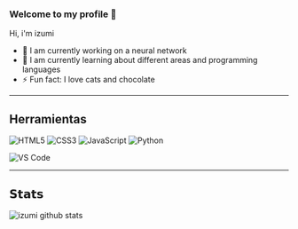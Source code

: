### Welcome to my profile 👋

Hi, i'm izumi
- 🔭 I am currently working on a neural network
- 🌱 I am currently learning about different areas and programming languages
- ⚡ Fun fact: I love cats and chocolate


---------------------------------------------------------------------------------------------------------------


## Herramientas

![HTML5](https://img.shields.io/badge/-HTML5-%23E44D27?style=flat-square&logo=html5&logoColor=ffffff)
![CSS3](https://img.shields.io/badge/-CSS3-%231572B6?style=flat-square&logo=css3)
![JavaScript](https://img.shields.io/badge/-JavaScript-%23F7DF1C?style=flat-square&logo=javascript&logoColor=000000&labelColor=%23F7DF1C&color=%23FFCE5A)
![Python](https://camo.githubusercontent.com/cc663b44f5f2d7e674990fd054d828aae0e30ec8df36768e5f5552978da1cfdf/68747470733a2f2f696d672e736869656c64732e696f2f62616467652f2d507974686f6e2d3333333333333f7374796c653d666c6174266c6f676f3d707974686f6e)

![VS Code](https://img.shields.io/badge/-VSCode-%23007ACC?style=flat-square&logo=visual-studio-code)

----------------------------------------------------------------------------------------------------------------

## 𝗦𝘁𝗮𝘁𝘀

![izumi github stats](https://github-readme-stats.vercel.app/api?username=shizumi-08&show_icons=true&theme=dracula)

